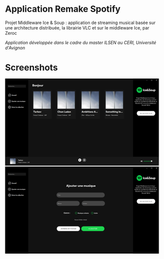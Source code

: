 # Application Remake Spotify

Projet Middleware Ice &amp; Soup : application de streaming musical basée sur une architecture distribuée, la librairie VLC et sur le middleware Ice, par Zeroc

*Application développée dans le cadre du master ILSEN au CERI, Université d'Avignon*

# Screenshots

<img src="./Screen_soup_home.png" alt="Acuueil" width="540">
<img src="./Screen_soup_add.png" alt="Ajout" width="540">
